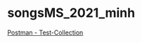 # songsMS_2021_minh



[Postman - Test-Collection](https://www.getpostman.com/collections/003d1f10cb6ea3e32b25)
